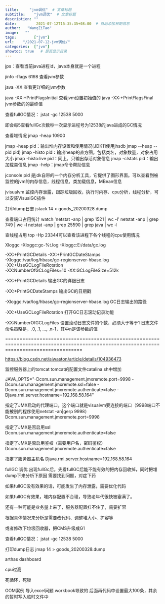 ```yaml
---
title:     "jvm调优"  # 文章标题
subtitle:    "jvm调优"  # 文章标题
description: ""
date:         2021-07-12T15:35:35+08:00  # 自动添加日期信息
author:   "WangZiTao"
image:   ""
tags:        ["jvm"]
url:    "/2021-07-12-jvm调优/"
categories:  ["jvm"]
showtoc: true   # 是否显示目录
---
```


jps：查看当前java进程id，java本身就是一个进程

jinfo -flags 6198  查看jvm参数

java -XX 查看更详细的jvm参数

java -XX:+PrintFlagsInitial  查看jvm设置初始值的
java -XX:+PrintFlagsFinal   jvm参数的的最终值



查看fullGC情况：
jstat -gc 12538 5000

即会每5查看fullGc次数秒一次显示进程号为12538的java进成的GC情况

查看堆情况
jmap -heap 10900

jmap -heap pid：输出堆内存设置和使用情况(JDK11使用jhsdb jmap --heap --pid pid)
jmap -histo pid：输出heap的直方图，包括类名，对象数量，对象占用大小
jmap -histo:live pid：同上，只输出存活对象信息
jmap -clstats pid：输出加载类信息
jmap -help：jmap命令帮助信息



jconsole pid
是jdk自带的一个内存分析工具，它提供了图形界面。可以查看到被监控的jvm的内存信息，线程信息，类加载信息，MBean信息

jvisualvm
监控内存泄露，跟踪垃圾回收，执行时内存、cpu分析，线程分析，可以安装VisualGC插件


打印dump日志
jstack 14 > goods_20200328.dump


查看端口占用统计
watch 'netstat -anp | grep 1521 | wc -l'
netstat -anp | grep 749 | wc -l
netstat -anp | grep 25590 | grep java | wc -l


查线程占用
top -Hp 23344可以查看该进程下各个线程的cpu使用情况


Xloggc
-Xloggc:gc-%t.log
-Xloggc:E:/data/gc.log


-XX:+PrintGCDetails  -XX:+PrintGCDateStamps  
-Xloggc:/var/log/hbase/gc-regionserver-hbase.log   
-XX:+UseGCLogFileRotation  
-XX:NumberOfGCLogFiles=10  -XX:GCLogFileSize=512k

-XX:+PrintGCDetails
输出GC的详细日志

-XX:+PrintGCDateStamps
输出GC的日期戳

-Xloggc:/var/log/hbase/gc-regionserver-hbase.log
GC日志输出的路径

-XX:+UseGCLogFileRotation
打开GC日志滚动记录功能

-XX:NumberOfGCLogFiles
设置滚动日志文件的个数，必须大于等于1
日志文件命名策略是，.0, .1, …, .n-1，其中n是该参数的值



=======================================================================================================================================

https://blog.csdn.net/aiwaston/article/details/104936473

监控服务器上的tomcat
tomcat的配置文件catalina.sh中增加

JAVA_OPTS="-Dcom.sun.management.jmxremote.port=9998
-Dcom.sun.management.jmxremote.ssl=false
-Dcom.sun.management.jmxremote.authenticate=false
-Djava.rmi.server.hostname=192.168.58.164"


指定了JMX启动的代理端口，这个端口就是visualvm要连接的端口（9998端口不能被别的程序使用netstat -an|gerp 9998）
Dcom.sun.management.jmxremote.port=9998

指定了JMX是否启用ssl
Dcom.sun.management.jmxremote.authenticate=false

指定了JMX是否启用鉴权（需要用户名，密码鉴权）
Dcom.sun.management.jmxremote.authenticate=false

指定了服务器主机名
Djava.rmi.server.hostname=192.168.58.164



fullGC 调优
出现fullGc后，先看fullGC后能不能有效的把内存回收掉，同时把堆dump下来分析下原因
需要找到问题，对症下药

如果fullGC没有效果的话，可能发生了内存泄露，需要优化代码

如果fullGC有效果，堆内存配置不合理，导致老年代很快被塞满了。

还有一种可能是业务量上来了，服务器配置扛不住了，需要扩容

根据具体情况来分析是需要改代码、调整堆大小、扩容等

或者修改下垃圾回收器，把CMS升级成G1


查看fullGC情况：
jstat -gc 12538 5000


打印dump日志
jmap 14 > goods_20200328.dump

arthas  dashboard


cpu过高

死循环，死锁


OOM案例
导入excel问题
workbook导致的
后面再代码中设置最大100条，其余的暂时写入临时文件中